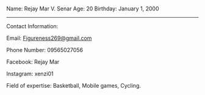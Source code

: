#
Name: Rejay Mar V. Senar
Age: 20
Birthday: January 1, 2000

---

Contact Information:

Email: Figureness269@gmail.com

Phone Number: 09565027056

Facebook: Rejay Mar

Instagram: xenzi01

Field of expertise: Basketball, Mobile games, Cycling.


